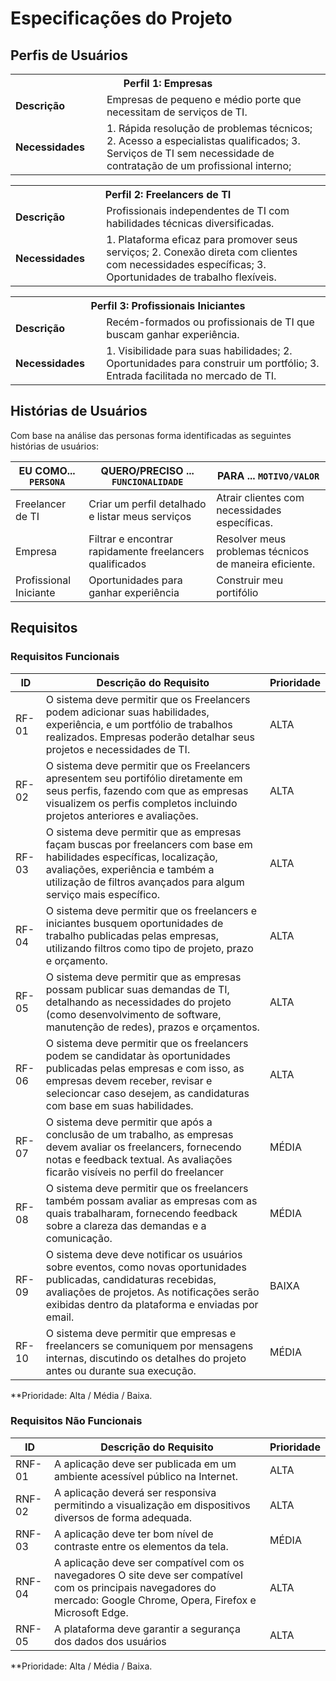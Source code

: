 # Especificações do Projeto

## Perfis de Usuários

<table>
<tbody>
<tr>
<th colspan="2">Perfil 1: Empresas </th>
</tr>
<tr>
<td width="150px"><b>Descrição</b></td>
<td width="600px">
Empresas de pequeno e médio porte que necessitam de serviços de TI. 
</td>
</tr>
<tr>
<td><b>Necessidades</b></td>
<td>
1. Rápida resolução de problemas técnicos;
2. Acesso a especialistas qualificados;
3. Serviços de TI sem necessidade de contratação de um profissional interno;
 
</td>
</tr>
</tbody>
</table>

<table>
<tbody>
<tr>
<th colspan="2">Perfil 2: Freelancers de TI </th>
</tr>
<tr>
<td width="150px"><b>Descrição</b></td>
<td width="600px">
Profissionais independentes de TI com habilidades técnicas diversificadas.
</td>
</tr>
<tr>
<td><b>Necessidades</b></td>
<td>
1. Plataforma eficaz para promover seus serviços;
2. Conexão direta com clientes com necessidades específicas;
3. Oportunidades de trabalho flexíveis.

</td>
</tr>
</tbody>
</table>

<table>
<tbody>
<tr>
<th colspan="2">Perfil 3: Profissionais Iniciantes </th>
</tr>
<tr>
<td width="150px"><b>Descrição</b></td>
<td width="600px">
Recém-formados ou profissionais de TI que buscam ganhar experiência.
</td>
</tr>
<tr>
<td><b>Necessidades</b></td>
<td>
1. Visibilidade para suas habilidades;
2. Oportunidades para construir um portfólio;
3. Entrada facilitada no mercado de TI.

</td>
</tr>
</tbody>
</table>


## Histórias de Usuários

Com base na análise das personas forma identificadas as seguintes histórias de usuários:

|EU COMO... `PERSONA`| QUERO/PRECISO ... `FUNCIONALIDADE`                                             |PARA ... `MOTIVO/VALOR`                 |
|--------------------|--------------------------------------------------------------------------------|----------------------------------------|
|Freelancer de TI | Criar um perfil detalhado e listar meus serviços   | Atrair clientes com necessidades específicas. |
|Empresa | Filtrar e encontrar rapidamente freelancers qualificados  | Resolver meus problemas técnicos de maneira eficiente.  |
|Profissional Iniciante|Oportunidades para ganhar experiência  | Construir meu portifólio  |

## Requisitos

### Requisitos Funcionais

|ID    | Descrição do Requisito  | Prioridade |
|------|-----------------------------------------|----|
|RF-01| O sistema deve permitir que os Freelancers podem adicionar suas habilidades, experiência, e um portfólio de trabalhos realizados. Empresas poderão detalhar seus projetos e necessidades de TI.   | ALTA | 
|RF-02| O sistema deve permitir que os Freelancers apresentem seu portifólio diretamente em seus perfis, fazendo com que as empresas visualizem os perfis completos incluindo projetos anteriores e avaliações.   | ALTA | 
|RF-03| O sistema deve permitir que as empresas façam buscas por freelancers com base em habilidades específicas, localização, avaliações, experiência e também a utilização de filtros avançados para algum serviço mais específico.    | ALTA |
|RF-04| O sistema deve permitir que os freelancers e iniciantes busquem oportunidades de trabalho publicadas pelas empresas, utilizando filtros como tipo de projeto, prazo e orçamento.    | ALTA |
|RF-05| O sistema deve permitir que as empresas possam publicar suas demandas de TI, detalhando as necessidades do projeto (como desenvolvimento de software, manutenção de redes), prazos e orçamentos.  | ALTA |
|RF-06| O sistema deve permitir que os freelancers podem se candidatar às oportunidades publicadas pelas empresas e com isso, as empresas devem receber, revisar e selecioncar caso desejem, as candidaturas com base em suas habilidades.    | ALTA |
|RF-07| O sistema deve permitir que após a conclusão de um trabalho, as empresas devem avaliar os freelancers, fornecendo notas e feedback textual. As avaliações ficarão visíveis no perfil do freelancer    | MÉDIA |
|RF-08| O sistema deve permitir que os freelancers também possam avaliar as empresas com as quais trabalharam, fornecendo feedback sobre a clareza das demandas e a comunicação.   | MÉDIA |
|RF-09| O sistema deve deve notificar os usuários sobre eventos, como novas oportunidades publicadas, candidaturas recebidas, avaliações de projetos. As notificações serão exibidas dentro da plataforma e enviadas por email.  | BAIXA |
|RF-10| O sistema deve permitir que empresas e freelancers se comuniquem por mensagens internas, discutindo os detalhes do projeto antes ou durante sua execução.  | MÉDIA |

**Prioridade: Alta / Média / Baixa.  

### Requisitos Não Funcionais

|ID     | Descrição do Requisito  |Prioridade |
|-------|-------------------------|----|
|RNF-01| A aplicação deve ser publicada em um ambiente acessível público na Internet.  | ALTA | 
|RNF-02| A aplicação deverá ser responsiva permitindo a visualização em dispositivos diversos de forma adequada.  | ALTA | 
|RNF-03| A aplicação deve ter bom nível de contraste entre os elementos da tela.  | MÉDIA | 
|RNF-04| A aplicação deve ser compatível com os navegadores O site deve ser compatível com os principais navegadores do mercado: Google Chrome, Opera, Firefox e Microsoft Edge.  | ALTA | 
|RNF-05| A plataforma deve garantir a segurança dos dados dos usuários  | ALTA | 


**Prioridade: Alta / Média / Baixa.
